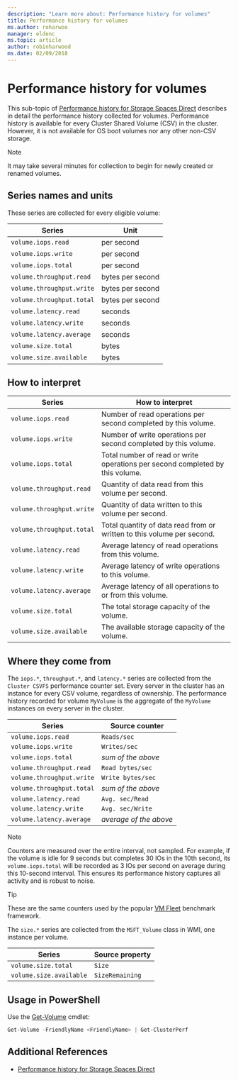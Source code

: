 ```yaml
---
description: "Learn more about: Performance history for volumes"
title: Performance history for volumes
ms.author: roharwoo
manager: eldenc
ms.topic: article
author: robinharwood
ms.date: 02/09/2018
---
```


# Performance history for volumes

This sub-topic of [Performance history for Storage Spaces Direct](performance-history.md) describes in detail the performance history collected for volumes. Performance history is available for every Cluster Shared Volume (CSV) in the cluster. However, it is not available for OS boot volumes nor any other non-CSV storage.

   > [!NOTE]
   > It may take several minutes for collection to begin for newly created or renamed volumes.

## Series names and units

These series are collected for every eligible volume:

| Series                    | Unit             |
|---------------------------|------------------|
| `volume.iops.read`        | per second       |
| `volume.iops.write`       | per second       |
| `volume.iops.total`       | per second       |
| `volume.throughput.read`  | bytes per second |
| `volume.throughput.write` | bytes per second |
| `volume.throughput.total` | bytes per second |
| `volume.latency.read`     | seconds          |
| `volume.latency.write`    | seconds          |
| `volume.latency.average`  | seconds          |
| `volume.size.total`       | bytes            |
| `volume.size.available`   | bytes            |

## How to interpret

| Series                    | How to interpret                                                              |
|---------------------------|-------------------------------------------------------------------------------|
| `volume.iops.read`        | Number of read operations per second completed by this volume.                |
| `volume.iops.write`       | Number of write operations per second completed by this volume.               |
| `volume.iops.total`       | Total number of read or write operations per second completed by this volume. |
| `volume.throughput.read`  | Quantity of data read from this volume per second.                            |
| `volume.throughput.write` | Quantity of data written to this volume per second.                           |
| `volume.throughput.total` | Total quantity of data read from or written to this volume per second.        |
| `volume.latency.read`     | Average latency of read operations from this volume.                          |
| `volume.latency.write`    | Average latency of write operations to this volume.                           |
| `volume.latency.average`  | Average latency of all operations to or from this volume.                     |
| `volume.size.total`       | The total storage capacity of the volume.                                     |
| `volume.size.available`   | The available storage capacity of the volume.                                 |

## Where they come from

The `iops.*`, `throughput.*`, and `latency.*` series are collected from the `Cluster CSVFS` performance counter set. Every server in the cluster has an instance for every CSV volume, regardless of ownership. The performance history recorded for volume `MyVolume` is the aggregate of the `MyVolume` instances on every server in the cluster.

| Series                    | Source counter         |
|---------------------------|------------------------|
| `volume.iops.read`        | `Reads/sec`            |
| `volume.iops.write`       | `Writes/sec`           |
| `volume.iops.total`       | *sum of the above*     |
| `volume.throughput.read`  | `Read bytes/sec`       |
| `volume.throughput.write` | `Write bytes/sec`      |
| `volume.throughput.total` | *sum of the above*     |
| `volume.latency.read`     | `Avg. sec/Read`        |
| `volume.latency.write`    | `Avg. sec/Write`       |
| `volume.latency.average`  | *average of the above* |

   > [!NOTE]
   > Counters are measured over the entire interval, not sampled. For example, if the volume is idle for 9 seconds but completes 30 IOs in the 10th second, its `volume.iops.total` will be recorded as 3 IOs per second on average during this 10-second interval. This ensures its performance history captures all activity and is robust to noise.

   > [!TIP]
   > These are the same counters used by the popular [VM Fleet](https://github.com/microsoft/diskspd/blob/master/Frameworks/VMFleet/WatchCluster.psm1) benchmark framework.

The `size.*` series are collected from the `MSFT_Volume` class in WMI, one instance per volume.

| Series                    | Source property |
|---------------------------|-----------------|
| `volume.size.total`       | `Size`          |
| `volume.size.available`   | `SizeRemaining` |

## Usage in PowerShell

Use the [Get-Volume](/powershell/module/storage/get-volume) cmdlet:

```PowerShell
Get-Volume -FriendlyName <FriendlyName> | Get-ClusterPerf
```

## Additional References

- [Performance history for Storage Spaces Direct](performance-history.md)
